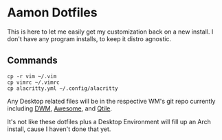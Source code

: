 # Aamon Dotfiles

This is here to let me easily get my customization back on a new install. I don't have any program installs, to keep it distro agnostic.

## Commands

```
cp -r vim ~/.vim
cp vimrc ~/.vimrc
cp alacritty.yml ~/.config/alacritty
```

Any Desktop related files will be in the respective WM's git repo currently including [DWM](https://github.com/Aamon-Magnusson/AamonDwm), [Awesome](https://github.com/Aamon-Magnusson/AwesomeAamon), and [Qtile](https://github.com/Aamon-Magnusson/AamonQtile).

It's not like these dotfiles plus a Desktop Environment will fill up an Arch install, cause I haven't done that yet.
